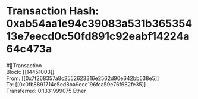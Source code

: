 
Transaction Hash: 0xab54aa1e94c39083a531b36535413e7eecd0c50fd891c92eabf14224a64c473a
====================================================================================
  
#💸Transaction  
Block: [[14451003]]  
From: [[0x7f268357a8c2552623316e2562d90e642bb538e5]]  
To: [[0x0fb8891714e5ed8ba9ecc196fca59e76f682fe35]]  
Transferred: 0.1331999075 Ether